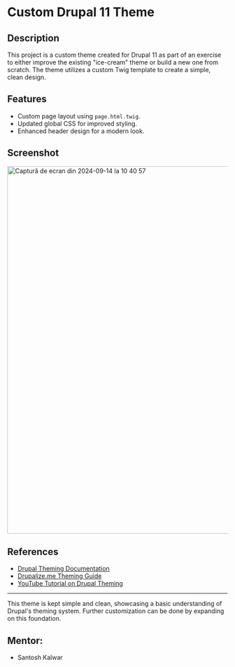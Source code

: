# Custom Drupal 11 Theme

## Description
This project is a custom theme created for Drupal 11 as part of an exercise to either improve the existing "ice-cream" theme or build a new one from scratch. The theme utilizes a custom Twig template to create a simple, clean design.

## Features
- Custom page layout using `page.html.twig`.
- Updated global CSS for improved styling.
- Enhanced header design for a modern look.

## Screenshot
<img width="839" alt="Captură de ecran din 2024-09-14 la 10 40 57" src="https://github.com/user-attachments/assets/d313e6ba-1b15-491c-8e06-b5caa6b9bbd9">


## References
- [Drupal Theming Documentation](https://www.drupal.org/docs/develop/theming-drupal)
- [Drupalize.me Theming Guide](https://drupalize.me/guide/frontend-theming)
- [YouTube Tutorial on Drupal Theming](https://www.youtube.com/watch?v=u71eCW_RQ9g)

---

This theme is kept simple and clean, showcasing a basic understanding of Drupal's theming system. Further customization can be done by expanding on this foundation.

## Mentor: 
- Santosh Kalwar
